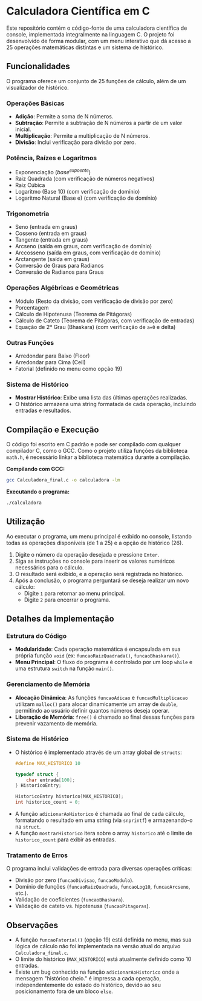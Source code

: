 # Calculadora Científica em C

Este repositório contém o código-fonte de uma calculadora científica de console, implementada integralmente na linguagem C. O projeto foi desenvolvido de forma modular, com um menu interativo que dá acesso a 25 operações matemáticas distintas e um sistema de histórico.

## Funcionalidades

O programa oferece um conjunto de 25 funções de cálculo, além de um visualizador de histórico.

### Operações Básicas

  * **Adição**: Permite a soma de N números.
  * **Subtração**: Permite a subtração de N números a partir de um valor inicial.
  * **Multiplicação**: Permite a multiplicação de N números.
  * **Divisão**: Inclui verificação para divisão por zero.

### Potência, Raízes e Logaritmos

  * Exponenciação ($base^{expoente}$)
  * Raiz Quadrada (com verificação de números negativos)
  * Raiz Cúbica
  * Logaritmo (Base 10) (com verificação de domínio)
  * Logaritmo Natural (Base e) (com verificação de domínio)

### Trigonometria

  * Seno (entrada em graus)
  * Cosseno (entrada em graus)
  * Tangente (entrada em graus)
  * Arcseno (saída em graus, com verificação de domínio)
  * Arccosseno (saída em graus, com verificação de domínio)
  * Arctangente (saída em graus)
  * Conversão de Graus para Radianos
  * Conversão de Radianos para Graus

### Operações Algébricas e Geométricas

  * Módulo (Resto da divisão, com verificação de divisão por zero)
  * Porcentagem
  * Cálculo de Hipotenusa (Teorema de Pitágoras)
  * Cálculo de Cateto (Teorema de Pitágoras, com verificação de entradas)
  * Equação de 2º Grau (Bhaskara) (com verificação de `a=0` e delta)

### Outras Funções

  * Arredondar para Baixo (Floor)
  * Arredondar para Cima (Ceil)
  * Fatorial (definido no menu como opção 19)

### Sistema de Histórico

  * **Mostrar Histórico**: Exibe uma lista das últimas operações realizadas.
  * O histórico armazena uma string formatada de cada operação, incluindo entradas e resultados.

## Compilação e Execução

O código foi escrito em C padrão e pode ser compilado com qualquer compilador C, como o GCC. Como o projeto utiliza funções da biblioteca `math.h`, é necessário linkar a biblioteca matemática durante a compilação.

**Compilando com GCC:**

```bash
gcc Calculadora_final.c -o calculadora -lm
```

**Executando o programa:**

```bash
./calculadora
```

## Utilização

Ao executar o programa, um menu principal é exibido no console, listando todas as operações disponíveis (de 1 a 25) e a opção de histórico (26).

1.  Digite o número da operação desejada e pressione `Enter`.
2.  Siga as instruções no console para inserir os valores numéricos necessários para o cálculo.
3.  O resultado será exibido, e a operação será registrada no histórico.
4.  Após a conclusão, o programa perguntará se deseja realizar um novo cálculo:
      * Digite `1` para retornar ao menu principal.
      * Digite `2` para encerrar o programa.

## Detalhes da Implementação

### Estrutura do Código

  * **Modularidade**: Cada operação matemática é encapsulada em sua própria função `void` (ex: `funcaoRaizQuadrada()`, `funcaoBhaskara()`).
  * **Menu Principal**: O fluxo do programa é controlado por um loop `while` e uma estrutura `switch` na função `main()`.

### Gerenciamento de Memória

  * **Alocação Dinâmica**: As funções `funcaoAdicao` e `funcaoMultiplicacao` utilizam `malloc()` para alocar dinamicamente um array de `double`, permitindo ao usuário definir quantos números deseja operar.
  * **Liberação de Memória**: `free()` é chamado ao final dessas funções para prevenir vazamento de memória.

### Sistema de Histórico

  * O histórico é implementado através de um array global de `structs`:
    ```c
    #define MAX_HISTORICO 10

    typedef struct {
        char entrada[100];
    } HistoricoEntry;

    HistoricoEntry historico[MAX_HISTORICO];
    int historico_count = 0;
    ```
  * A função `adicionarAoHistorico` é chamada ao final de cada cálculo, formatando o resultado em uma string (via `snprintf`) e armazenando-o na `struct`.
  * A função `mostrarHistorico` itera sobre o array `historico` até o limite de `historico_count` para exibir as entradas.

### Tratamento de Erros

O programa inclui validações de entrada para diversas operações críticas:

  * Divisão por zero (`funcaoDivisao`, `funcaoModulo`).
  * Domínio de funções (`funcaoRaizQuadrada`, `funcaoLog10`, `funcaoArcseno`, etc.).
  * Validação de coeficientes (`funcaoBhaskara`).
  * Validação de cateto vs. hipotenusa (`funcaoPitagoras`).

## Observações

  * A função `funcaoFatorial()` (opção 19) está definida no menu, mas sua lógica de cálculo não foi implementada na versão atual do arquivo `Calculadora_final.c`.
  * O limite do histórico (`MAX_HISTORICO`) está atualmente definido como 10 entradas.
  * Existe um bug conhecido na função `adicionarAoHistorico` onde a mensagem "histórico cheio." é impressa a cada operação, independentemente do estado do histórico, devido ao seu posicionamento fora de um bloco `else`.
